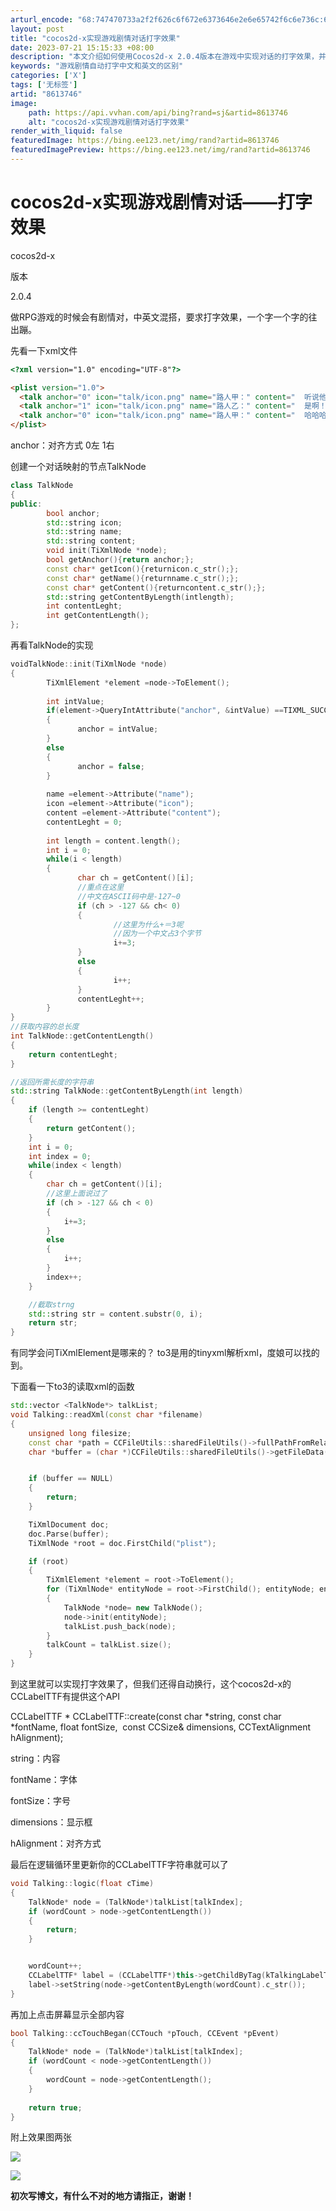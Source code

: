 ```yaml
---
arturl_encode: "68:747470733a2f2f626c6f672e6373646e2e6e65742f6c6e736c:632f61727469636c652f64657461696c732f38363133373436"
layout: post
title: "cocos2d-x实现游戏剧情对话打字效果"
date: 2023-07-21 15:15:33 +08:00
description: "本文介绍如何使用Cocos2d-x 2.0.4版本在游戏中实现对话的打字效果，并自动换行。通过解析X"
keywords: "游戏剧情自动打字中文和英文的区别"
categories: ['X']
tags: ['无标签']
artid: "8613746"
image:
    path: https://api.vvhan.com/api/bing?rand=sj&artid=8613746
    alt: "cocos2d-x实现游戏剧情对话打字效果"
render_with_liquid: false
featuredImage: https://bing.ee123.net/img/rand?artid=8613746
featuredImagePreview: https://bing.ee123.net/img/rand?artid=8613746
---
```


# cocos2d-x实现游戏剧情对话——打字效果

cocos2d-x

版本

2.0.4

做RPG游戏的时候会有剧情对，中英文混搭，要求打字效果，一个字一个字的往出蹦。

先看一下xml文件

```html
<?xml version="1.0" encoding="UTF-8"?>

<plist version="1.0">
  <talk anchor="0" icon="talk/icon.png" name="路人甲：" content="  听说他已经30了。"/>
  <talk anchor="1" icon="talk/icon.png" name="路人乙：" content="  是啊！都30了还叫to3（奔三），装嫩呢！"/>
  <talk anchor="0" icon="talk/icon.png" name="路人甲：" content="  哈哈哈……"/>
</plist>

```

  

anchor：对齐方式 0左 1右

创建一个对话映射的节点TalkNode

```cpp
class TalkNode
{
public:
        bool anchor;
        std::string icon;
        std::string name;
        std::string content;
        void init(TiXmlNode *node);
        bool getAnchor(){return anchor;};
        const char* getIcon(){returnicon.c_str();};
        const char* getName(){returnname.c_str();};
        const char* getContent(){returncontent.c_str();};
        std::string getContentByLength(intlength);
        int contentLeght;
        int getContentLength();
};
```

再看TalkNode的实现

```cpp
voidTalkNode::init(TiXmlNode *node)
{
        TiXmlElement *element =node->ToElement();
 
        int intValue;
        if(element->QueryIntAttribute("anchor", &intValue) ==TIXML_SUCCESS)
        {
               anchor = intValue;
        }
        else
        {
               anchor = false;
        }
       
        name =element->Attribute("name");
        icon =element->Attribute("icon");
        content =element->Attribute("content");
        contentLeght = 0;
 
        int length = content.length();
        int i = 0;
        while(i < length)
        {
               char ch = getContent()[i];
               //重点在这里
               //中文在ASCII码中是-127~0
               if (ch > -127 && ch< 0)
               {
                       //这里为什么+＝3呢
                       //因为一个中文占3个字节
                       i+=3;
               }
               else
               {
                       i++;
               }
               contentLeght++;
        }
}
//获取内容的总长度
int TalkNode::getContentLength()
{
	return contentLeght;
}

//返回所需长度的字符串
std::string TalkNode::getContentByLength(int length)
{
	if (length >= contentLeght)
	{
		return getContent();
	}
	int i = 0;
	int index = 0;
	while(index < length)
	{
		char ch = getContent()[i];
		//这里上面说过了
		if (ch > -127 && ch < 0)
		{
			i+=3;
		}
		else
		{
			i++;
		}
		index++;
	}

	//截取strng
	std::string str = content.substr(0, i);
	return str;
}
```

  

有同学会问TiXmlElement是哪来的？ to3是用的tinyxml解析xml，度娘可以找的到。

下面看一下to3的读取xml的函数

```cpp
std::vector <TalkNode*> talkList;
void Talking::readXml(const char *filename)
{
	unsigned long filesize;
	const char *path = CCFileUtils::sharedFileUtils()->fullPathFromRelativePath(filename);
	char *buffer = (char *)CCFileUtils::sharedFileUtils()->getFileData(path, "rb", &filesize);


	if (buffer == NULL)
	{
		return;
	}

	TiXmlDocument doc;
	doc.Parse(buffer);
	TiXmlNode *root = doc.FirstChild("plist"); 

	if (root)
	{
		TiXmlElement *element = root->ToElement();
		for (TiXmlNode* entityNode = root->FirstChild(); entityNode; entityNode = entityNode->NextSibling())
		{
			TalkNode *node= new TalkNode();
			node->init(entityNode);
			talkList.push_back(node);
		}
		talkCount = talkList.size();
	}
}
```

  
  
  

到这里就可以实现打字效果了，但我们还得自动换行，这个cocos2d-x的CCLabelTTF有提供这个API

CCLabelTTF * CCLabelTTF::create(const char *string, const char *fontName, float fontSize,  const CCSize& dimensions, CCTextAlignment hAlignment);

string：内容

fontName：字体

fontSize：字号

dimensions：显示框

hAlignment：对齐方式

最后在逻辑循环里更新你的CCLabelTTF字符串就可以了

```cpp
void Talking::logic(float cTime)
{
	TalkNode* node = (TalkNode*)talkList[talkIndex];
	if (wordCount > node->getContentLength())
	{
		return;
	}


	wordCount++;
	CCLabelTTF* label = (CCLabelTTF*)this->getChildByTag(kTalkingLabelTag);
	label->setString(node->getContentByLength(wordCount).c_str());
}
```

再加上点击屏幕显示全部内容

```cpp
bool Talking::ccTouchBegan(CCTouch *pTouch, CCEvent *pEvent)
{
	TalkNode* node = (TalkNode*)talkList[talkIndex];
	if (wordCount < node->getContentLength())
	{
		wordCount = node->getContentLength();
	}
	
	return true;
}
```

  
  

附上效果图两张

![](https://img-my.csdn.net/uploads/201302/26/1361867490_9062.png)

![](https://img-my.csdn.net/uploads/201302/26/1361867527_6104.png)

**初次写博文，有什么不对的地方请指正，谢谢！**